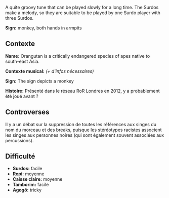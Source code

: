 A quite groovy tune that can be played slowly for a long time. The Surdos make a
melody, so they are suitable to be played by one Surdo player with three Surdos.

**Sign:** monkey, both hands in armpits

## Contexte

**Name:** Orangutan is a critically endangered species of apes native to
south-east Asia.

**Contexte musical:** *(+ d'infos nécessaires)*

**Sign:** The sign depicts a monkey

**Histoire:** Présenté dans le réseau RoR Londres en 2012, y a probablement été
joué avant ?

## Controverses

Il y a un débat sur la suppression de toutes les références aux singes du nom du
morceau et des breaks, puisque les stéréotypes racistes associent les singes aux
personnes noires (qui sont également souvent associées aux percussions).

## Difficulté

* **Surdos:** facile
* **Repi:** moyenne
* **Caisse claire:** moyenne
* **Tamborim:** facile
* **Agogô:** tricky
